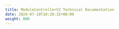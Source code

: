 ```yaml
---
title: ModuleControllerV2 Technical Documentation
date: 2024-07-18T10:28:32+08:00
weight: 800
---
```

